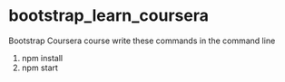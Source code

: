 # bootstrap_learn_coursera
Bootstrap Coursera course 
write these commands in the command line
1. npm install
2. npm start

